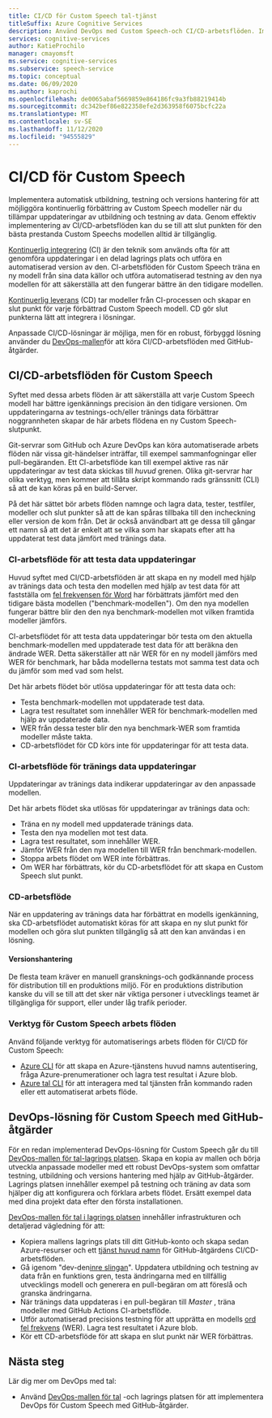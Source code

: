 ```yaml
---
title: CI/CD för Custom Speech tal-tjänst
titleSuffix: Azure Cognitive Services
description: Använd DevOps med Custom Speech-och CI/CD-arbetsflöden. Implementera en befintlig DevOps-lösning för ditt eget projekt.
services: cognitive-services
author: KatieProchilo
manager: cmayomsft
ms.service: cognitive-services
ms.subservice: speech-service
ms.topic: conceptual
ms.date: 06/09/2020
ms.author: kaprochi
ms.openlocfilehash: de0065abaf5669859e864186fc9a3fb88219414b
ms.sourcegitcommit: dc342bef86e822358efe2d363958f6075bcfc22a
ms.translationtype: MT
ms.contentlocale: sv-SE
ms.lasthandoff: 11/12/2020
ms.locfileid: "94555829"
---
```

# <a name="cicd-for-custom-speech"></a>CI/CD för Custom Speech

Implementera automatisk utbildning, testning och versions hantering för att möjliggöra kontinuerlig förbättring av Custom Speech modeller när du tillämpar uppdateringar av utbildning och testning av data. Genom effektiv implementering av CI/CD-arbetsflöden kan du se till att slut punkten för den bästa prestanda Custom Speechs modellen alltid är tillgänglig.

[Kontinuerlig integrering](https://docs.microsoft.com/azure/devops/learn/what-is-continuous-integration) (CI) är den teknik som används ofta för att genomföra uppdateringar i en delad lagrings plats och utföra en automatiserad version av den. CI-arbetsflöden för Custom Speech träna en ny modell från sina data källor och utföra automatiserad testning av den nya modellen för att säkerställa att den fungerar bättre än den tidigare modellen.

[Kontinuerlig leverans](https://docs.microsoft.com/azure/devops/learn/what-is-continuous-delivery) (CD) tar modeller från CI-processen och skapar en slut punkt för varje förbättrad Custom Speech modell. CD gör slut punkterna lätt att integrera i lösningar.

Anpassade CI/CD-lösningar är möjliga, men för en robust, förbyggd lösning använder du [DevOps-mallen](https://github.com/Azure-Samples/Speech-Service-DevOps-Template)för att köra CI/CD-arbetsflöden med GitHub-åtgärder.

## <a name="cicd-workflows-for-custom-speech"></a>CI/CD-arbetsflöden för Custom Speech

Syftet med dessa arbets flöden är att säkerställa att varje Custom Speech modell har bättre igenkännings precision än den tidigare versionen. Om uppdateringarna av testnings-och/eller tränings data förbättrar noggrannheten skapar de här arbets flödena en ny Custom Speech-slutpunkt.

Git-servrar som GitHub och Azure DevOps kan köra automatiserade arbets flöden när vissa git-händelser inträffar, till exempel sammanfogningar eller pull-begäranden. Ett CI-arbetsflöde kan till exempel aktive ras när uppdateringar av test data skickas till *huvud* grenen. Olika git-servrar har olika verktyg, men kommer att tillåta skript kommando rads gränssnitt (CLI) så att de kan köras på en build-Server.

På det här sättet bör arbets flöden namnge och lagra data, tester, testfiler, modeller och slut punkter så att de kan spåras tillbaka till den incheckning eller version de kom från. Det är också användbart att ge dessa till gångar ett namn så att det är enkelt att se vilka som har skapats efter att ha uppdaterat test data jämfört med tränings data.

### <a name="ci-workflow-for-testing-data-updates"></a>CI-arbetsflöde för att testa data uppdateringar

Huvud syftet med CI/CD-arbetsflöden är att skapa en ny modell med hjälp av tränings data och testa den modellen med hjälp av test data för att fastställa om [fel frekvensen för Word](how-to-custom-speech-evaluate-data.md#evaluate-custom-speech-accuracy) har förbättrats jämfört med den tidigare bästa modellen ("benchmark-modellen"). Om den nya modellen fungerar bättre blir den den nya benchmark-modellen mot vilken framtida modeller jämförs.

CI-arbetsflödet för att testa data uppdateringar bör testa om den aktuella benchmark-modellen med uppdaterade test data för att beräkna den ändrade WER. Detta säkerställer att när WER för en ny modell jämförs med WER för benchmark, har båda modellerna testats mot samma test data och du jämför som med vad som helst.

Det här arbets flödet bör utlösa uppdateringar för att testa data och:

- Testa benchmark-modellen mot uppdaterade test data.
- Lagra test resultatet som innehåller WER för benchmark-modellen med hjälp av uppdaterade data.
- WER från dessa tester blir den nya benchmark-WER som framtida modeller måste takta.
- CD-arbetsflödet för CD körs inte för uppdateringar för att testa data.

### <a name="ci-workflow-for-training-data-updates"></a>CI-arbetsflöde för tränings data uppdateringar

Uppdateringar av tränings data indikerar uppdateringar av den anpassade modellen.

Det här arbets flödet ska utlösas för uppdateringar av tränings data och:

- Träna en ny modell med uppdaterade tränings data.
- Testa den nya modellen mot test data.
- Lagra test resultatet, som innehåller WER.
- Jämför WER från den nya modellen till WER från benchmark-modellen.
- Stoppa arbets flödet om WER inte förbättras.
- Om WER har förbättrats, kör du CD-arbetsflödet för att skapa en Custom Speech slut punkt.

### <a name="cd-workflow"></a>CD-arbetsflöde

När en uppdatering av tränings data har förbättrat en modells igenkänning, ska CD-arbetsflödet automatiskt köras för att skapa en ny slut punkt för modellen och göra slut punkten tillgänglig så att den kan användas i en lösning.

#### <a name="release-management"></a>Versionshantering

De flesta team kräver en manuell gransknings-och godkännande process för distribution till en produktions miljö. För en produktions distribution kanske du vill se till att det sker när viktiga personer i utvecklings teamet är tillgängliga för support, eller under låg trafik perioder.

### <a name="tools-for-custom-speech-workflows"></a>Verktyg för Custom Speech arbets flöden

Använd följande verktyg för automatiserings arbets flöden för CI/CD för Custom Speech:

- [Azure CLI](https://docs.microsoft.com/cli/azure/?view=azure-cli-latest) för att skapa en Azure-tjänstens huvud namns autentisering, fråga Azure-prenumerationer och lagra test resultat i Azure blob.
- [Azure tal CLI](spx-overview.md) för att interagera med tal tjänsten från kommando raden eller ett automatiserat arbets flöde.

## <a name="devops-solution-for-custom-speech-using-github-actions"></a>DevOps-lösning för Custom Speech med GitHub-åtgärder

För en redan implementerad DevOps-lösning för Custom Speech går du till [DevOps-mallen för tal-lagrings platsen](https://github.com/Azure-Samples/Speech-Service-DevOps-Template). Skapa en kopia av mallen och börja utveckla anpassade modeller med ett robust DevOps-system som omfattar testning, utbildning och versions hantering med hjälp av GitHub-åtgärder. Lagrings platsen innehåller exempel på testning och träning av data som hjälper dig att konfigurera och förklara arbets flödet. Ersätt exempel data med dina projekt data efter den första installationen.

[DevOps-mallen för tal i lagrings platsen](https://github.com/Azure-Samples/Speech-Service-DevOps-Template) innehåller infrastrukturen och detaljerad vägledning för att:

- Kopiera mallens lagrings plats till ditt GitHub-konto och skapa sedan Azure-resurser och ett [tjänst huvud namn](../../active-directory/develop/app-objects-and-service-principals.md#service-principal-object) för GitHub-åtgärdens CI/CD-arbetsflöden.
- Gå igenom "dev-den[inre slingan](https://mitchdenny.com/the-inner-loop/)". Uppdatera utbildning och testning av data från en funktions gren, testa ändringarna med en tillfällig utvecklings modell och generera en pull-begäran om att föreslå och granska ändringarna.
- När tränings data uppdateras i en pull-begäran till *Master* , träna modeller med GitHub Actions CI-arbetsflöde.
- Utför automatiserad precisions testning för att upprätta en modells [ord fel frekvens](how-to-custom-speech-evaluate-data.md#evaluate-custom-speech-accuracy) (WER). Lagra test resultatet i Azure blob.
- Kör ett CD-arbetsflöde för att skapa en slut punkt när WER förbättras.

## <a name="next-steps"></a>Nästa steg

Lär dig mer om DevOps med tal:

- Använd [DevOps-mallen för tal](https://github.com/Azure-Samples/Speech-Service-DevOps-Template) -och lagrings platsen för att implementera DevOps för Custom Speech med GitHub-åtgärder.
